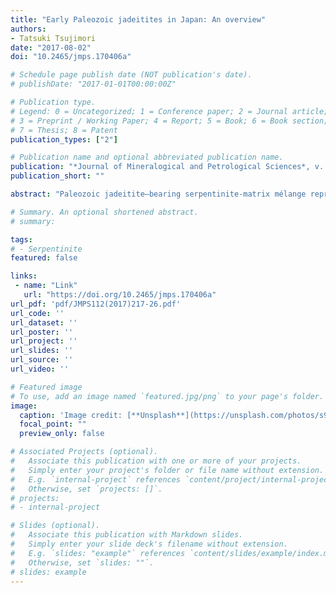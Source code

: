 ```yaml
---
title: "Early Paleozoic jadeitites in Japan: An overview"
authors:
- Tatsuki Tsujimori
date: "2017-08-02"
doi: "10.2465/jmps.170406a"

# Schedule page publish date (NOT publication's date).
# publishDate: "2017-01-01T00:00:00Z"

# Publication type.
# Legend: 0 = Uncategorized; 1 = Conference paper; 2 = Journal article;
# 3 = Preprint / Working Paper; 4 = Report; 5 = Book; 6 = Book section;
# 7 = Thesis; 8 = Patent
publication_types: ["2"]

# Publication name and optional abbreviated publication name.
publication: "*Journal of Mineralogical and Petrological Sciences*, v. 112, no. 5, p. 217-226, https://doi.org/10.2465/jmps.170406a"
publication_short: ""

abstract: "Paleozoic jadeitite–bearing serpentinite-matrix mélange represents the oldest mantle wedge record of a Pacific–type subduction zone of proto-Japan. Most jadeitites are fluid precipitates (P-type), but some jadeitites are metasomatic replacement (R-type) which preserve relict minerals and protolith textures. The beauty and preciousness of some gem–quality, semi-translucent varieties of jadeitites in the Itoigawa–Omi area led to the designation of jadeitite as the national stone of Japan by the Japan Association of Mineralogical Sciences. Zircon geochronology indicates jadeitite formed prior to Late Paleozoic Renge metamorphism that formed blueschist and rare eclogite. For example, in the Itoigawa–Omi and Osayama localities, older jadeitites and younger high-pressure/ low-temperature metamorphic rocks in a single mélange complex imply different histories for the subduction channel and jadeite–bearing serpentinite–matrix mélange. This suggests that the jadeitite–hosted mélange (or serpentinized peridotite) can stay within the mantle wedge for a considerable time; thus recrystallization, resorption, and re-precipitation of jadeitite can continue in the mantle wedge environment. Therefore, studies of Paleozoic jadeitites in Japan have great potential to elucidate the earliest stages of orogenic growth (oceanward–accretion and landward–erosion) associated with the subduction of the paleo-Pacific oceanic plates, and to test geophysical observations of modern analogues from a mixture of fossilized mantle wedges and subduction channels."

# Summary. An optional shortened abstract.
# summary: 

tags: 
# - Serpentinite
featured: false

links:
 - name: "Link"
   url: "https://doi.org/10.2465/jmps.170406a"
url_pdf: 'pdf/JMPS112(2017)217-26.pdf'
url_code: ''
url_dataset: ''
url_poster: ''
url_project: ''
url_slides: ''
url_source: ''
url_video: ''

# Featured image
# To use, add an image named `featured.jpg/png` to your page's folder. 
image: 
  caption: 'Image credit: [**Unsplash**](https://unsplash.com/photos/s9CC2SKySJM)'
  focal_point: ""
  preview_only: false

# Associated Projects (optional).
#   Associate this publication with one or more of your projects.
#   Simply enter your project's folder or file name without extension.
#   E.g. `internal-project` references `content/project/internal-project/index.md`.
#   Otherwise, set `projects: []`.
# projects:
# - internal-project

# Slides (optional).
#   Associate this publication with Markdown slides.
#   Simply enter your slide deck's filename without extension.
#   E.g. `slides: "example"` references `content/slides/example/index.md`.
#   Otherwise, set `slides: ""`.
# slides: example
---
```

